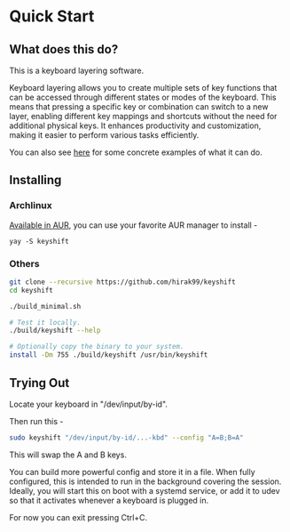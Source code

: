 # Quick Start

## What does this do?
This is a keyboard layering software.

Keyboard layering allows you to create multiple sets of key functions that can be accessed through different states or modes of the keyboard. This means that pressing a specific key or combination can switch to a new layer, enabling different key mappings and shortcuts without the need for additional physical keys. It enhances productivity and customization, making it easier to perform various tasks efficiently.

You can also see [here](remapping_needs.md) for some concrete examples of what it can do.

## Installing

### Archlinux
[Available in AUR](https://aur.archlinux.org/packages/keyshift), you can use your favorite AUR manager to install -

`yay -S keyshift`

### Others
```sh
git clone --recursive https://github.com/hirak99/keyshift
cd keyshift

./build_minimal.sh

# Test it locally.
./build/keyshift --help

# Optionally copy the binary to your system.
install -Dm 755 ./build/keyshift /usr/bin/keyshift
```

## Trying Out

Locate your keyboard in "/dev/input/by-id".

Then run this -

```sh
sudo keyshift "/dev/input/by-id/...-kbd" --config "A=B;B=A"
```

This will swap the A and B keys.

You can build more powerful config and store it in a file. When fully configured, this is intended to run in the background covering the session.
Ideally, you will start this on boot with a systemd service, or add it to udev so that it activates whenever a keyboard is plugged in.

For now you can exit pressing Ctrl+C.

